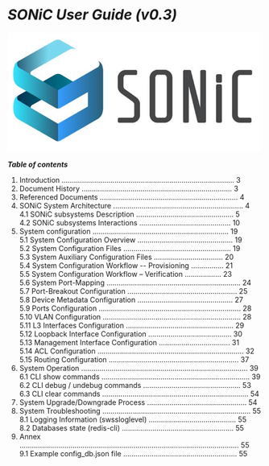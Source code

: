 # *SONiC User Guide (v0.3)*  
![SONiC_Logo](https://github.com/deviprasad80/hello-world/blob/e7d21d2b327edc7903b015171bdcc7a12f14ded8/SONIC_logo.png "SONiC_logo") 
 
__*Table of contents*__  												     
 1.    Introduction ..................................................................................... 3    
 2.    Document History .......................................................................... 3    
 3.    Referenced Documents .................................................................... 4    
 4.	SONiC System Architecture ................................................................ 4    
   4.1   SONiC subsystems Description ................................................ 5    
   4.2   SONiC subsystems Interactions ............................................. 10    
 5.    System configuration ................................................................... 19  
   5.1	System Configuration Overview ............................................... 19  
   5.2	System Configuration Files ..................................................... 19  
   5.3	System Auxiliary Configuration Files .................................. 20  
   5.4	System Configuration Workflow -- Provisioning ................ 21  
   5.5	System Configuration Workflow – Verification .................. 23  
   5.6	System Port-Mapping .................................................................. 24  
   5.7	Port-Breakout Configuration ...................................................... 25  
   5.8	Device Metadata Configuration ............................................... 27  
   5.9	Ports Configuration ...................................................................... 28  
   5.10	VLAN Configuration .................................................................... 28  
   5.11	L3 Interfaces Configuration ..................................................... 29  
   5.12	Loopback Interface Configuration ......................................... 30  
   5.13	Management Interface Configuration ................................... 31  
   5.14	ACL Configuration ........................................................................ 32  
   5.15	Routing Configuration ................................................................ 37  
 6.	System Operation .................................................................................. 39  
   6.1	CLI show commands ......................................................................... 39  
   6.2	CLI debug / undebug commands ................................................ 53  
   6.3	CLI clear commands ........................................................................ 54  
 7.	System Upgrade/Downgrade Process ................................................. 54  
 8.	System Troubleshooting ......................................................................... 55  
   8.1	Logging Information (swssloglevel) ........................................... 55  
   8.2	Databases state (redis-cli) ....................................................... 55  
 9.	Annex ............................................................................................................ 55  
   9.1	Example config_db.json file ........................................................ 55  
   
